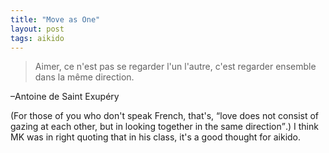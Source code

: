 ```yaml
---
title: "Move as One"
layout: post
tags: aikido
---
```

<blockquote lang="fr">Aimer, ce n'est pas se regarder l'un l'autre, c'est regarder ensemble dans la même direction.</blockquote>  
–Antoine de Saint Exupéry

(For those of you who don't speak French, that's, <q>love does not consist of gazing at each other, but in looking together in the same direction</q>.) I think MK was in right quoting that in his class, it's a good thought for aikido.

